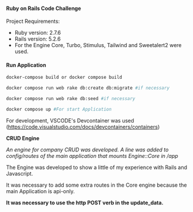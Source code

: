 #### Ruby on Rails Code Challenge

Project Requirements:

* Ruby version: 2.7.6
* Rails version: 5.2.6
* For the Engine Core, Turbo, Stimulus, Tailwind and Sweetalert2 were used.

#### Run Application

```bash
docker-compose build or docker compose build
```

```bash
docker compose run web rake db:create db:migrate #if necessary 
```

```bash
docker compose run web rake db:seed #if necessary
```

```bash
docker compose up #For start Application
```

For development, VSCODE's Devcontainer was used (https://code.visualstudio.com/docs/devcontainers/containers)

**CRUD Engine**

*An engine for company CRUD was developed.
A line was added to config/routes of the main application that mounts Engine::Core in /app*

The Engine was developed to show a little of my experience with Rails and Javascript.

It was necessary to add some extra routes in the Core engine because the main Application is api-only.

**It was necessary to use the http POST verb in the update_data.**
